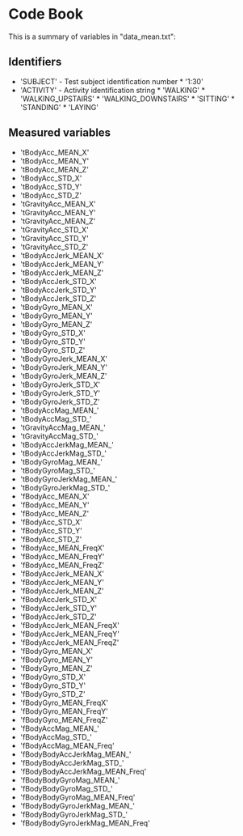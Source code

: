 # Code Book

This is a summary of variables in "data_mean.txt":

## Identifiers

* 'SUBJECT' - Test subject identification number
        * '1:30'
* 'ACTIVITY' - Activity identification string
        * 'WALKING'
        * 'WALKING_UPSTAIRS'
        * 'WALKING_DOWNSTAIRS'
        * 'SITTING'
        * 'STANDING'
        * 'LAYING'

## Measured variables

* 'tBodyAcc_MEAN_X'
* 'tBodyAcc_MEAN_Y'
* 'tBodyAcc_MEAN_Z'
* 'tBodyAcc_STD_X'
* 'tBodyAcc_STD_Y'
* 'tBodyAcc_STD_Z'
* 'tGravityAcc_MEAN_X'
* 'tGravityAcc_MEAN_Y'
* 'tGravityAcc_MEAN_Z'
* 'tGravityAcc_STD_X'
* 'tGravityAcc_STD_Y'
* 'tGravityAcc_STD_Z'
* 'tBodyAccJerk_MEAN_X'
* 'tBodyAccJerk_MEAN_Y'
* 'tBodyAccJerk_MEAN_Z'
* 'tBodyAccJerk_STD_X'
* 'tBodyAccJerk_STD_Y'
* 'tBodyAccJerk_STD_Z'
* 'tBodyGyro_MEAN_X'
* 'tBodyGyro_MEAN_Y'
* 'tBodyGyro_MEAN_Z'
* 'tBodyGyro_STD_X'
* 'tBodyGyro_STD_Y'
* 'tBodyGyro_STD_Z'
* 'tBodyGyroJerk_MEAN_X'
* 'tBodyGyroJerk_MEAN_Y'
* 'tBodyGyroJerk_MEAN_Z'
* 'tBodyGyroJerk_STD_X'
* 'tBodyGyroJerk_STD_Y'
* 'tBodyGyroJerk_STD_Z'
* 'tBodyAccMag_MEAN_'
* 'tBodyAccMag_STD_'
* 'tGravityAccMag_MEAN_'
* 'tGravityAccMag_STD_'
* 'tBodyAccJerkMag_MEAN_'
* 'tBodyAccJerkMag_STD_'
* 'tBodyGyroMag_MEAN_'
* 'tBodyGyroMag_STD_'
* 'tBodyGyroJerkMag_MEAN_'
* 'tBodyGyroJerkMag_STD_'
* 'fBodyAcc_MEAN_X'
* 'fBodyAcc_MEAN_Y'
* 'fBodyAcc_MEAN_Z'
* 'fBodyAcc_STD_X'
* 'fBodyAcc_STD_Y'
* 'fBodyAcc_STD_Z'
* 'fBodyAcc_MEAN_FreqX'
* 'fBodyAcc_MEAN_FreqY'
* 'fBodyAcc_MEAN_FreqZ'
* 'fBodyAccJerk_MEAN_X'
* 'fBodyAccJerk_MEAN_Y'
* 'fBodyAccJerk_MEAN_Z'
* 'fBodyAccJerk_STD_X'
* 'fBodyAccJerk_STD_Y'
* 'fBodyAccJerk_STD_Z'
* 'fBodyAccJerk_MEAN_FreqX'
* 'fBodyAccJerk_MEAN_FreqY'
* 'fBodyAccJerk_MEAN_FreqZ'
* 'fBodyGyro_MEAN_X'
* 'fBodyGyro_MEAN_Y'
* 'fBodyGyro_MEAN_Z'
* 'fBodyGyro_STD_X'
* 'fBodyGyro_STD_Y'
* 'fBodyGyro_STD_Z'
* 'fBodyGyro_MEAN_FreqX'
* 'fBodyGyro_MEAN_FreqY'
* 'fBodyGyro_MEAN_FreqZ'
* 'fBodyAccMag_MEAN_'
* 'fBodyAccMag_STD_'
* 'fBodyAccMag_MEAN_Freq'
* 'fBodyBodyAccJerkMag_MEAN_'
* 'fBodyBodyAccJerkMag_STD_'
* 'fBodyBodyAccJerkMag_MEAN_Freq'
* 'fBodyBodyGyroMag_MEAN_'
* 'fBodyBodyGyroMag_STD_'
* 'fBodyBodyGyroMag_MEAN_Freq'
* 'fBodyBodyGyroJerkMag_MEAN_'
* 'fBodyBodyGyroJerkMag_STD_'
* 'fBodyBodyGyroJerkMag_MEAN_Freq'

